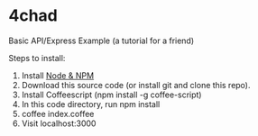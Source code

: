 # 4chad
Basic API/Express Example (a tutorial for a friend)

Steps to install:

1. Install [Node & NPM](http://blog.teamtreehouse.com/install-node-js-npm-windows)
2. Download this source code (or install git and clone this repo).
3. Install Coffeescript (npm install -g coffee-script)
4. In this code directory, run npm install
5. coffee index.coffee
6. Visit localhost:3000

